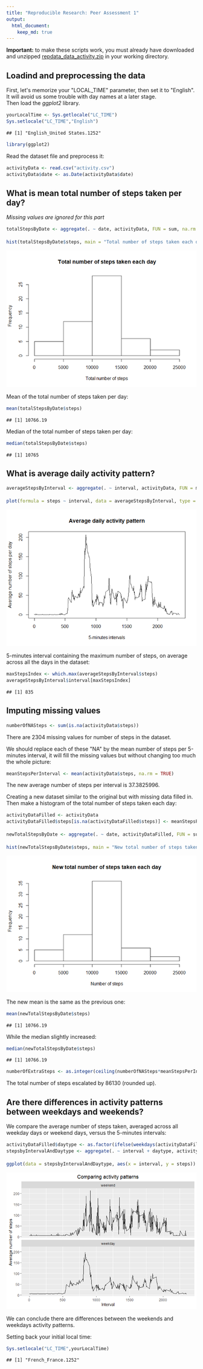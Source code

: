 ```yaml
---
title: "Reproducible Research: Peer Assessment 1"
output: 
  html_document:
    keep_md: true
---
```

__**Important:**__ to make these scripts work, you must already have downloaded and unzipped [repdata_data_activity.zip][1] in your working directory.

[1]:https://d396qusza40orc.cloudfront.net/repdata%2Fdata%2Factivity.zip
  
  
## Loadind and preprocessing the data
First, let's memorize your "LOCAL_TIME" parameter, then set it to "English". It will avoid us some trouble with day names at a later stage.  
Then load the *ggplot2* library.

```r
yourLocalTime <- Sys.getlocale("LC_TIME")
Sys.setlocale("LC_TIME","English")
```

```
## [1] "English_United States.1252"
```

```r
library(ggplot2)
```
Read the dataset file and preprocess it:

```r
activityData <- read.csv("activity.csv")
activityData$date <- as.Date(activityData$date)
```
  
  
## What is mean total number of steps taken per day?
*Missing values are ignored for this part*

```r
totalStepsByDate <- aggregate(. ~ date, activityData, FUN = sum, na.rm = TRUE)

hist(totalStepsByDate$steps, main = "Total number of steps taken each day", xlab = "Total number of steps")
```

![](PA1_template_files/figure-html/unnamed-chunk-3-1.png)<!-- -->
  
Mean of the total number of steps taken per day:

```r
mean(totalStepsByDate$steps)
```

```
## [1] 10766.19
```
Median of the total number of steps taken per day:

```r
median(totalStepsByDate$steps)
```

```
## [1] 10765
```
  
  
## What is average daily activity pattern?

```r
averageStepsByInterval <- aggregate(. ~ interval, activityData, FUN = mean)

plot(formula = steps ~ interval, data = averageStepsByInterval, type = "l", main = "Average daily activity pattern", xlab = "5-minutes intervals", ylab = "Average number of steps per day")
```

![](PA1_template_files/figure-html/unnamed-chunk-6-1.png)<!-- -->
  
5-minutes interval containing the maximum number of steps, on average across all the days in the dataset:

```r
maxStepsIndex <- which.max(averageStepsByInterval$steps)
averageStepsByInterval$interval[maxStepsIndex]
```

```
## [1] 835
```
  
  
## Imputing missing values

```r
numberOfNASteps <- sum(is.na(activityData$steps))
```
There are 2304 missing values for number of steps in the dataset.  
  
We should replace each of these "NA" by the mean number of steps per 5-minutes interval, it will fill the missing values but without changing too much the whole picture:

```r
meanStepsPerInterval <- mean(activityData$steps, na.rm = TRUE)
```
The new average number of steps per interval is 37.3825996.  
  
Creating a new dataset similar to the original but with missing data filled in.  
Then make a histogram of the total number of steps taken each day:

```r
activityDataFilled <- activityData
activityDataFilled$steps[is.na(activityDataFilled$steps)] <- meanStepsPerInterval

newTotalStepsByDate <- aggregate(. ~ date, activityDataFilled, FUN = sum)

hist(newTotalStepsByDate$steps, main = "New total number of steps taken each day", xlab = "Number of steps")
```

![](PA1_template_files/figure-html/unnamed-chunk-10-1.png)<!-- -->
  
The new mean is the same as the previous one:

```r
mean(newTotalStepsByDate$steps)
```

```
## [1] 10766.19
```
While the median slightly increased:

```r
median(newTotalStepsByDate$steps)
```

```
## [1] 10766.19
```

```r
numberOfExtraSteps <- as.integer(ceiling(numberOfNASteps*meanStepsPerInterval))
```
The total number of steps escalated by 86130 (rounded up).  
  
  
## Are there differences in activity patterns between weekdays and weekends?  
We compare the average number of steps taken, averaged across all weekday days or weekend days, versus the 5-minutes intervals:

```r
activityDataFilled$daytype <- as.factor(ifelse(weekdays(activityDataFilled$date) == c("Saturday","Sunday"), "weekend", "weekday"))
stepsbyIntervalAndDaytype <- aggregate(. ~ interval + daytype, activityDataFilled, FUN = mean)

ggplot(data = stepsbyIntervalAndDaytype, aes(x = interval, y = steps)) + geom_line() + facet_wrap(~ factor(daytype, levels = c("weekend", "weekday")), dir = "v") + labs(title = "Comparing activity patterns", x = "Interval", y = "Average number of steps") + theme(plot.title = element_text(hjust = 0.5))
```

![](PA1_template_files/figure-html/unnamed-chunk-13-1.png)<!-- -->
  
We can conclude there are differences between the weekends and weekdays activity patterns.  
  
Setting back your initial local time:

```r
Sys.setlocale("LC_TIME",yourLocalTime)
```

```
## [1] "French_France.1252"
```
